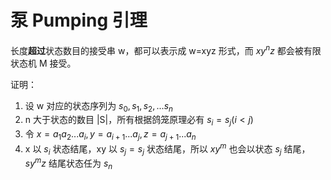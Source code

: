 # 泵 Pumping 引理

长度**超过**状态数目的接受串 w，都可以表示成 w=xyz 形式，而 $xy^nz$ 都会被有限状态机 M 接受。

证明：

1. 设 w 对应的状态序列为 $s_0,s_1,s_2,...s_n$
2. n 大于状态的数目 |S|，所有根据鸽笼原理必有 $s_i=s_j(i<j)$
3. 令 $x=a_1a_2...a_i,y=a_{i+1}...a_j,z=a_{j+1}...a_{n}$
4. x 以 $s_i$ 状态结尾，xy 以 $s_j=s_j$ 状态结尾，所以 $xy^m$ 也会以状态 $s_j$ 结尾，$sy^mz$ 结尾状态任为 $s_n$
